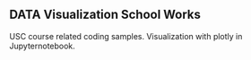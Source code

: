 ## DATA Visualization School Works
USC course related coding samples. Visualization with plotly in Jupyternotebook.
